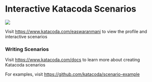 # Interactive Katacoda Scenarios

[![](http://shields.katacoda.com/katacoda/easwaranmani/count.svg)](https://www.katacoda.com/easwaranmani "Get your profile on Katacoda.com")

Visit https://www.katacoda.com/easwaranmani to view the profile and interactive scenarios

### Writing Scenarios
Visit https://www.katacoda.com/docs to learn more about creating Katacoda scenarios

For examples, visit https://github.com/katacoda/scenario-example

